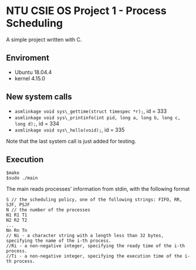 # NTU CSIE OS Project 1 - Process Scheduling
A simple project written with C.

## Enviroment
+ Ubuntu 18.04.4
+ kernel 4.15.0

## New system calls
+ `asmlinkage void sys\_gettime(struct timespec *r);`, id = 333
+ `asmlinkage void sys\_printinfo(int pid, long a, long b, long c, long d);`, id = 334
+ `asmlinkage void sys\_hello(void);`, id = 335

Note that the last system call is just added for testing.

## Execution

```
$make
$sudo ./main
```

The main reads processes' information from stdin, with the following format
```
S // the scheduling policy, one of the following strings: FIFO, RR, SJF, PSJF
N // the number of the processes
N1 R1 T1
N2 R2 T2
...
Nn Rn Tn
// Ni - a character string with a length less than 32 bytes, specifying the name of the i-th process.
//Ri - a non-negative integer, specifying the ready time of the i-th process.
//Ti - a non-negative integer, specifying the execution time of the i-th process.  
```
